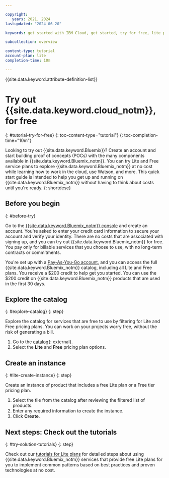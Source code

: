 ```yaml
---

copyright:
   years: 2021, 2024
lastupdated: "2024-06-20"

keywords: get started with IBM Cloud, get started, try for free, lite plan

subcollection: overview

content-type: tutorial
account-plan: lite
completion-time: 10m

---
```


{{site.data.keyword.attribute-definition-list}}

# Try out {{site.data.keyword.cloud_notm}}, for free
{: #tutorial-try-for-free}
{: toc-content-type="tutorial"}
{: toc-completion-time="10m"}

Looking to try out {{site.data.keyword.Bluemix}}? Create an account and start building proof of concepts (POCs) with the many components available in {{site.data.keyword.Bluemix_notm}}. You can try Lite and Free service plans to explore {{site.data.keyword.Bluemix_notm}} at no cost while learning how to work in the cloud, use Watson, and more. This quick start guide is intended to help you get up and running on {{site.data.keyword.Bluemix_notm}} without having to think about costs until you're ready.
{: shortdesc}

## Before you begin
{: #before-try}

Go to the [{{site.data.keyword.Bluemix_notm}} console](https://{DomainName}) and create an account. You're asked to enter your credit card information to secure your account and verify your identity. There are no costs that are associated with signing up, and you can try out {{site.data.keyword.Bluemix_notm}} for free. You pay only for billable services that you choose to use, with no long-term contracts or commitments.

You're set up with a [Pay-As-You-Go account](/docs/account?topic=account-accounts#paygo), and you can access the full {{site.data.keyword.Bluemix_notm}} catalog, including all Lite and Free plans. You receive a $200 credit to help get you started. You can use the $200 credit on {{site.data.keyword.Bluemix_notm}} products that are used in the first 30 days.


## Explore the catalog
{: #explore-catalog}
{: step}

Explore the catalog for services that are free to use by filtering for Lite and Free pricing plans. You can work on your projects worry free, without the risk of generating a bill.

1. Go to the [catalog](/catalog){: external}.
2. Select the **Lite** and **Free** pricing plan options.

## Create an instance
{: #lite-create-instance}
{: step}

Create an instance of product that includes a free Lite plan or a Free tier pricing plan.

1. Select the tile from the catalog after reviewing the filtered list of products.
2. Enter any required information to create the instance.
3. Click **Create**.

## Next steps: Check out the tutorials
{: #try-solution-tutorials}
{: step}

Check out our [tutorials for Lite plans](/docs?tab=tutorials&filters=lite-account) for detailed steps about using {{site.data.keyword.Bluemix_notm}} services that provide free Lite plans for you to implement common patterns based on best practices and proven technologies at no cost.
